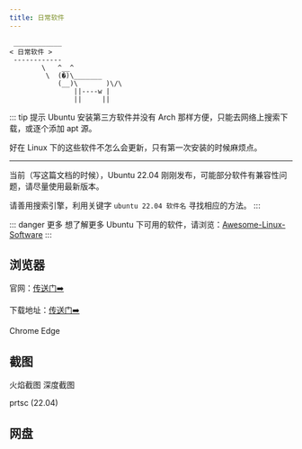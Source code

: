```yaml
---
title: 日常软件
---
```



```:no-line-numbers
 ____________
< 日常软件 >
 ------------
        \   ^__^
         \  (�)\_______
            (__)\       )\/\
                ||----w |
                ||     ||
```

::: tip  提示
Ubuntu 安装第三方软件并没有 Arch 那样方便，只能去网络上搜索下载，或逐个添加 apt 源。

好在 Linux 下的这些软件不怎么会更新，只有第一次安装的时候麻烦点。

---

当前（写这篇文档的时候），Ubuntu 22.04 刚刚发布，可能部分软件有兼容性问题，请尽量使用最新版本。

请善用搜索引擎，利用关键字 `ubuntu 22.04 软件名` 寻找相应的方法。
:::


::: danger 更多
想了解更多 Ubuntu 下可用的软件，请浏览：[Awesome-Linux-Software](https://github.com/luong-komorebi/Awesome-Linux-Software/blob/master/README_zh-CN.md)
:::



## 浏览器

官网：[传送门➡️]()

下载地址：[传送门➡️]()

Chrome
Edge

## 截图

火焰截图
深度截图

prtsc (22.04)

## 网盘

